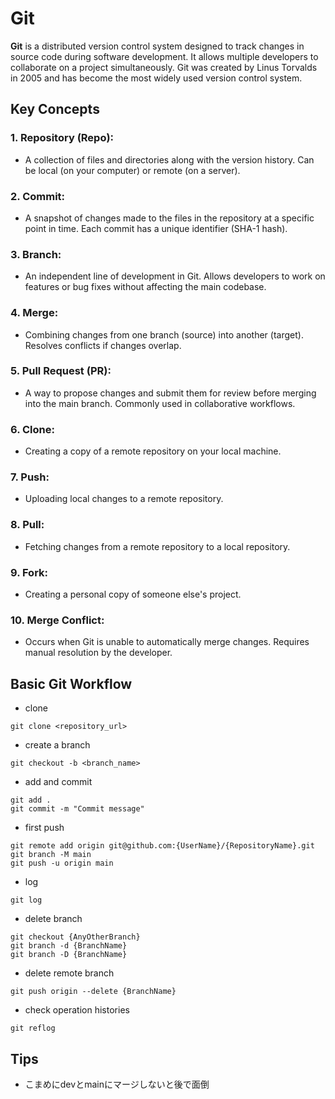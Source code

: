 # Git

**Git** is a distributed version control system designed to track changes in source code during software development. It allows multiple developers to collaborate on a project simultaneously. Git was created by Linus Torvalds in 2005 and has become the most widely used version control system.

## Key Concepts

### 1. **Repository (Repo):**
   - A collection of files and directories along with the version history. Can be local (on your computer) or remote (on a server).

### 2. **Commit:**
   - A snapshot of changes made to the files in the repository at a specific point in time. Each commit has a unique identifier (SHA-1 hash).

### 3. **Branch:**
   - An independent line of development in Git. Allows developers to work on features or bug fixes without affecting the main codebase.

### 4. **Merge:**
   - Combining changes from one branch (source) into another (target). Resolves conflicts if changes overlap.

### 5. **Pull Request (PR):**
   - A way to propose changes and submit them for review before merging into the main branch. Commonly used in collaborative workflows.

### 6. **Clone:**
   - Creating a copy of a remote repository on your local machine.

### 7. **Push:**
   - Uploading local changes to a remote repository.

### 8. **Pull:**
   - Fetching changes from a remote repository to a local repository.

### 9. **Fork:**
   - Creating a personal copy of someone else's project.

### 10. **Merge Conflict:**
   - Occurs when Git is unable to automatically merge changes. Requires manual resolution by the developer.

## Basic Git Workflow

- clone
```
git clone <repository_url>
```

- create a branch
```
git checkout -b <branch_name>
```

- add and commit
```
git add .
git commit -m "Commit message"
```

- first push
```
git remote add origin git@github.com:{UserName}/{RepositoryName}.git
git branch -M main
git push -u origin main
```

- log
```
git log
```

- delete branch
```
git checkout {AnyOtherBranch}
git branch -d {BranchName}
git branch -D {BranchName}
```

- delete remote branch
```
git push origin --delete {BranchName}
```

- check operation histories
```
git reflog
```

## Tips
- こまめにdevとmainにマージしないと後で面倒
